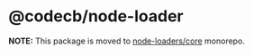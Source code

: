 # @codecb/node-loader

**NOTE:** This package is moved to [node-loaders/core](https://github.com/code-cb/node-loaders) monorepo.
